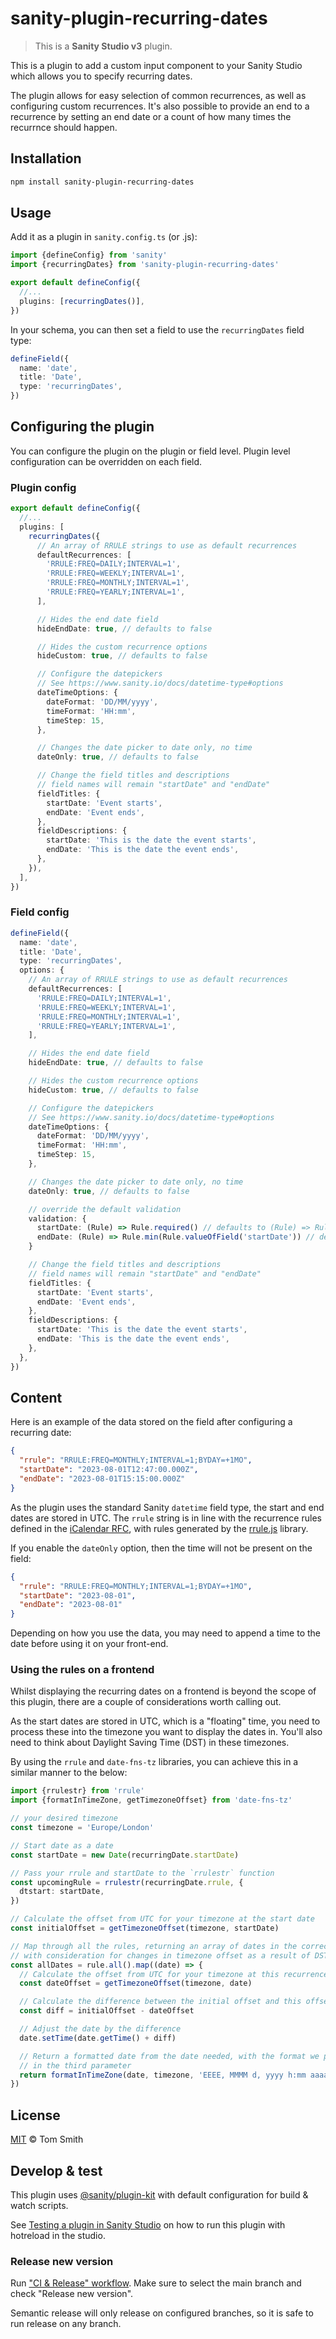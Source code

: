 # sanity-plugin-recurring-dates

> This is a **Sanity Studio v3** plugin.

This is a plugin to add a custom input component to your Sanity Studio which allows you to specify recurring dates.

The plugin allows for easy selection of common recurrences, as well as configuring custom recurrences. It's also possible to provide an end to a recurrence by setting an end date or a count of how many times the recurrnce should happen.

## Installation

```sh
npm install sanity-plugin-recurring-dates
```

## Usage

Add it as a plugin in `sanity.config.ts` (or .js):

```ts
import {defineConfig} from 'sanity'
import {recurringDates} from 'sanity-plugin-recurring-dates'

export default defineConfig({
  //...
  plugins: [recurringDates()],
})
```

In your schema, you can then set a field to use the `recurringDates` field type:

```ts
defineField({
  name: 'date',
  title: 'Date',
  type: 'recurringDates',
})
```

## Configuring the plugin

You can configure the plugin on the plugin or field level. Plugin level configuration can be overridden on each field.

### Plugin config

```ts
export default defineConfig({
  //...
  plugins: [
    recurringDates({
      // An array of RRULE strings to use as default recurrences
      defaultRecurrences: [
        'RRULE:FREQ=DAILY;INTERVAL=1',
        'RRULE:FREQ=WEEKLY;INTERVAL=1',
        'RRULE:FREQ=MONTHLY;INTERVAL=1',
        'RRULE:FREQ=YEARLY;INTERVAL=1',
      ],

      // Hides the end date field
      hideEndDate: true, // defaults to false

      // Hides the custom recurrence options
      hideCustom: true, // defaults to false

      // Configure the datepickers
      // See https://www.sanity.io/docs/datetime-type#options
      dateTimeOptions: {
        dateFormat: 'DD/MM/yyyy',
        timeFormat: 'HH:mm',
        timeStep: 15,
      },

      // Changes the date picker to date only, no time
      dateOnly: true, // defaults to false

      // Change the field titles and descriptions
      // field names will remain "startDate" and "endDate"
      fieldTitles: {
        startDate: 'Event starts',
        endDate: 'Event ends',
      },
      fieldDescriptions: {
        startDate: 'This is the date the event starts',
        endDate: 'This is the date the event ends',
      },
    }),
  ],
})
```

### Field config

```ts
defineField({
  name: 'date',
  title: 'Date',
  type: 'recurringDates',
  options: {
    // An array of RRULE strings to use as default recurrences
    defaultRecurrences: [
      'RRULE:FREQ=DAILY;INTERVAL=1',
      'RRULE:FREQ=WEEKLY;INTERVAL=1',
      'RRULE:FREQ=MONTHLY;INTERVAL=1',
      'RRULE:FREQ=YEARLY;INTERVAL=1',
    ],

    // Hides the end date field
    hideEndDate: true, // defaults to false

    // Hides the custom recurrence options
    hideCustom: true, // defaults to false

    // Configure the datepickers
    // See https://www.sanity.io/docs/datetime-type#options
    dateTimeOptions: {
      dateFormat: 'DD/MM/yyyy',
      timeFormat: 'HH:mm',
      timeStep: 15,
    },

    // Changes the date picker to date only, no time
    dateOnly: true, // defaults to false

    // override the default validation
    validation: {
      startDate: (Rule) => Rule.required() // defaults to (Rule) => Rule.required()
      endDate: (Rule) => Rule.min(Rule.valueOfField('startDate')) // defaults to (Rule) => Rule.min(Rule.valueOfField('startDate'))
    }

    // Change the field titles and descriptions
    // field names will remain "startDate" and "endDate"
    fieldTitles: {
      startDate: 'Event starts',
      endDate: 'Event ends',
    },
    fieldDescriptions: {
      startDate: 'This is the date the event starts',
      endDate: 'This is the date the event ends',
    },
  },
})
```

## Content

Here is an example of the data stored on the field after configuring a recurring date:

```json
{
  "rrule": "RRULE:FREQ=MONTHLY;INTERVAL=1;BYDAY=+1MO",
  "startDate": "2023-08-01T12:47:00.000Z",
  "endDate": "2023-08-01T15:15:00.000Z"
}
```

As the plugin uses the standard Sanity `datetime` field type, the start and end dates are stored in UTC. The `rrule` string is in line with the recurrence rules defined in the [iCalendar RFC](https://tools.ietf.org/html/rfc5545), with rules generated by the [rrule.js](https://github.com/jakubroztocil/rrule) library.

If you enable the `dateOnly` option, then the time will not be present on the field:

```json
{
  "rrule": "RRULE:FREQ=MONTHLY;INTERVAL=1;BYDAY=+1MO",
  "startDate": "2023-08-01",
  "endDate": "2023-08-01"
}
```

Depending on how you use the data, you may need to append a time to the date before using it on your front-end.

### Using the rules on a frontend

Whilst displaying the recurring dates on a frontend is beyond the scope of this plugin, there are a couple of considerations worth calling out.

As the start dates are stored in UTC, which is a "floating" time, you need to process these into the timezone you want to display the dates in. You'll also need to think about Daylight Saving Time (DST) in these timezones.

By using the `rrule` and `date-fns-tz` libraries, you can achieve this in a similar manner to the below:

```ts
import {rrulestr} from 'rrule'
import {formatInTimeZone, getTimezoneOffset} from 'date-fns-tz'

// your desired timezone
const timezone = 'Europe/London'

// Start date as a date
const startDate = new Date(recurringDate.startDate)

// Pass your rrule and startDate to the `rrulestr` function
const upcomingRule = rrulestr(recurringDate.rrule, {
  dtstart: startDate,
})

// Calculate the offset from UTC for your timezone at the start date
const initialOffset = getTimezoneOffset(timezone, startDate)

// Map through all the rules, returning an array of dates in the correct timezone
// with consideration for changes in timezone offset as a result of DST
const allDates = rule.all().map((date) => {
  // Calculate the offset from UTC for your timezone at this recurrence
  const dateOffset = getTimezoneOffset(timezone, date)

  // Calculate the difference between the initial offset and this offset
  const diff = initialOffset - dateOffset

  // Adjust the date by the difference
  date.setTime(date.getTime() + diff)

  // Return a formatted date from the date needed, with the format we pass
  // in the third parameter
  return formatInTimeZone(date, timezone, 'EEEE, MMMM d, yyyy h:mm aaaa')
})
```

## License

[MIT](LICENSE) © Tom Smith

## Develop & test

This plugin uses [@sanity/plugin-kit](https://github.com/sanity-io/plugin-kit)
with default configuration for build & watch scripts.

See [Testing a plugin in Sanity Studio](https://github.com/sanity-io/plugin-kit#testing-a-plugin-in-sanity-studio)
on how to run this plugin with hotreload in the studio.

### Release new version

Run ["CI & Release" workflow](https://github.com/thebiggianthead/sanity-plugin-recurring-dates/actions/workflows/main.yml).
Make sure to select the main branch and check "Release new version".

Semantic release will only release on configured branches, so it is safe to run release on any branch.
